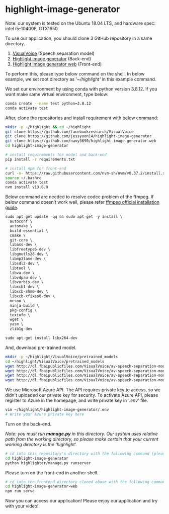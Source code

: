 # highlight-image-generator

Note: our system is tested on the Ubuntu 18.04 LTS, and hardware spec: intel i5-10400F, GTX1650 

To use our application, you should clone 3 GitHub repository in a same directory.

1. [VisualVoice](https://github.com/facebookresearch/VisualVoice) (Speech separation model)
2. [Highlight image generator](https://github.com/jessyoon14/highlight-image-generator) (Back-end)
3. [Highlight image generator web](https://github.com/navy3690/highlight-image-generator-web) (Front-end)

To perform this, please type below command on the shell. In below example, we set root directory as '*~/highlight'* in this example command.

We set our environment by using conda with python version 3.8.12. If you want make same virtual environment, type below:

```bash
conda create --name test python=3.8.12
conda activate test
```

 After, clone the repositories and install requirement with below command:

```bash
mkdir -p ~/highlight && cd ~/highlight
git clone https://github.com/facebookresearch/VisualVoice
git clone https://github.com/jessyoon14/highlight-image-generator
git clone https://github.com/navy3690/highlight-image-generator-web
cd highlight-image-generator

# install requirements for model and back-end
pip install -r requirements.txt

# install npm for front-end
curl -o- https://raw.githubusercontent.com/nvm-sh/nvm/v0.37.2/install.sh | bash 
source ~/.bashrc
conda activate test
nvm install v13.6.0
```

Below command are needed to resolve codec problem of the ffmpeg. If below command doesn’t work well, please refer [ffmpeg official installation guide](https://trac.ffmpeg.org/wiki/CompilationGuide/Ubuntu).

```cpp
sudo apt-get update -qq && sudo apt-get -y install \
  autoconf \
  automake \
  build-essential \
  cmake \
  git-core \
  libass-dev \
  libfreetype6-dev \
  libgnutls28-dev \
  libmp3lame-dev \
  libsdl2-dev \
  libtool \
  libva-dev \
  libvdpau-dev \
  libvorbis-dev \
  libxcb1-dev \
  libxcb-shm0-dev \
  libxcb-xfixes0-dev \
  meson \
  ninja-build \
  pkg-config \
  texinfo \
  wget \
  yasm \
  zlib1g-dev

sudo apt-get install libx264-dev
```

And, download pre-trained model.

```bash
mkdir -p ~/highlight/VisualVoice/pretrained_models
cd ~/highlight/VisualVoice/pretrained_models
wget http://dl.fbaipublicfiles.com/VisualVoice/av-speech-separation-model/facial_best.pth
wget http://dl.fbaipublicfiles.com/VisualVoice/av-speech-separation-model/lipreading_best.pth
wget http://dl.fbaipublicfiles.com/VisualVoice/av-speech-separation-model/unet_best.pth
wget http://dl.fbaipublicfiles.com/VisualVoice/av-speech-separation-model/vocal_best.pth
```

We use Microsoft Azure API. The API requires private key to access, so we didn't uploaded our private key for security. To activate Azure API, please register to Azure in the homepage, and write private key in *'.env'* file.

 

```bash
vim ~/highlight/highlight-image-generator/.env
# Write your Azure private key here
```

Turn on the back-end.

*Note: you must run **manage.py** in this directory. Our system uses relative path from the working directory, so please make certain that your current working directory is the ‘highlight’.*

```bash
# cd into this repository's directory with the following command (please use an appropriate path for your computer)
cd highlight-image-generator
python highlighter/manage.py runserver
```

Please turn on the front-end in another shell.

```bash
# cd into the frontend directory cloned above with the following command (please use an appropriate path for your computer)
cd highlight-image-generator-web
npm run serve
```

Now you can access our application! Please enjoy our application and try with your video!
